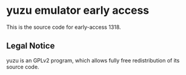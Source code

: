 yuzu emulator early access
=============

This is the source code for early-access 1318.

## Legal Notice

yuzu is an GPLv2 program, which allows fully free redistribution of its source code.